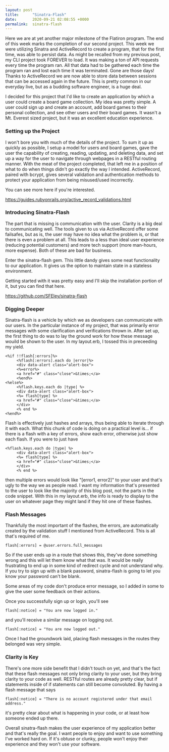 ```yaml
---
layout: post
title:      "Sinatra-Flash"
date:       2020-09-21 02:08:55 +0000
permalink:  sinatra-flash
---
```




Here we are at yet another major milestone of the Flatiron program. The end of this week marks the completion of our second project. This week we were utilizing Sinatra and ActiveRecord to create a program, that for the first time, was able to persist data. As might be recalled from my previous post, my CLI project took FOREVER to load. It was making a ton of API requests every time the program ran. All that data had to be gathered each time the program ran and lost each time it was terminated. Gone are those days! Thanks to ActiveRecord we are now able to store data between sessions that can be accessed again in the future. This is pretty common in our everyday live, but as a budding software engineer, is a huge deal.

I decided for this project that I'd like to create an application by which a user could create a board game collection. My idea was pretty simple. A user could sign up and create an account, add board games to their personal collection, and see other users and their board games. It wasn't a Mt. Everest sized project, but it was an excellent education experience.

### Setting up the Project 

I won't bore you with much of the details of the project. To sum it up as quickly as possible, I setup a model for users and board games, gave the user the capability of creating, reading, updating, and deleting data, and set up a way for the user to navigate through webpages in a RESTful routing manner. With the meat of the project completed, that left me in a position of what to do when things didn't go exactly the way I intended. ActiveRecord, paired with bcrypt, gives several validation and authentication methods to protect your application from being misused/used incorrectly. 

You can see more here if you're interested.

https://guides.rubyonrails.org/active_record_validations.html

### Introducing Sinatra-Flash

The part that is missing is communication with the user. Clarity is a big deal to communicating well. The tools given to us via ActiveRecord offer some failsafes, but as is, the user may have no idea what the problem is, or that there is even a problem at all. This leads to a less than ideal user experience (reducing potential customers) and more tech support (more man-hours, more expense). Both of these are bad for business.

Enter the sinatra-flash gem. This little dandy gives some neat functionality to our application. It gives us the option to maintain state in a stateless environment. 

Getting started with it was pretty easy and I'll skip the installation portion of it, but you can find that here. 

https://github.com/SFEley/sinatra-flash

### Digging Deeper

Sinatra-flash is a vehicle by which we as developers can communicate with our users. In the particular instance of my project, that was primarily error messages with some clarification and verifications thrown in. After set up, the first thing to do was to lay the ground work for how these message wouild be shown to the user. In my layout.erb, I tossed this in preceeding my yield.

```
<%if !!flash[:errors]%>
     <%flash[:errors].each do |error|%>
     <div data-alert class="alert-box">
     <%=error%>
     <a href="#" class="close">&times;</a>
     <%end%>
<%else%>
     <%flash.keys.each do |type| %>
     <div data-alert class="alert-box">
     <%= flash[type] %>
     <a href="#" class="close">&times;</a>
     </div>
     <% end %>
<%end%>
```

Flash is effectively just hashes and arrays, thus being able to iterate through it with each. What this chunk of code is doing on a practical level is... if there is a flash with a key of errors, show each error, otherwise just show each flash. If you were to just have 

```
<%flash.keys.each do |type| %>
     <div data-alert class="alert-box">
     <%= flash[type] %>
     <a href="#" class="close">&times;</a>
     </div>
     <% end %>
```

then multiple errors would look like "[error1, error2]" to your user and that's ugly to the way we as people read. I want my information that's presented to the user to look like the majority of this blog post, not the parts in the code snippet. With this in my layout.erb, the info is ready to display to the user on whatever page they might land if they hit one of these flashes.

### Flash Messages

Thankfully the most important of the flashes, the errors, are automatically created by the validation stuff I mentioned from ActiveRecord. This is all that's required of me.

`flash[:errors] = @user.errors.full_messages`

So if the user ends up in a route that shows this, they've done something wrong and this will let them know what that was. It would be really frustrating to end up in some kind of redirect cycle and not understand why. If you try to sign up with a blank password, sinatra-flash is going to let you know your password can't be blank.

Some areas of my code don't produce error message, so I added in some to give the user some feedback on their actions.

Once you successfully sign up or login, you'll see

`flash[:notice] = "You are now logged in."`

and you'll receive a similar message on logging out.

`flash[:notice] = "You are now logged out."`

Once I had the groundwork laid, placing flash messages in the routes they belonged was very simple.

### Clarity is Key

There's one more side benefit that I didn't touch on yet, and that's the fact that these flash messages not only bring clarity to your user, but they bring clarity to your code as well. RESTful routes are already pretty clear, but if statements inside of if statements can still become convoluted. By having a flash message that says

`flash[:notice] = "There is no account registered under that email address."`

it's pretty clear about what is happening in your code, or at least how someone ended up there.

Overall sinatra-flash makes the user experience of my application better and that's really the goal. I want people to enjoy and want to use something I've worked hard on. If it's obtuse or clunky, people won't enjoy their experience and they won't use your software.







